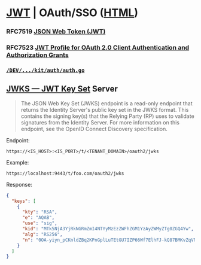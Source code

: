# [JWT](https://jwt.io "JSON Web Token @ JWT.io") | OAuth/SSO ([HTML](JWT.OAuth.md "JWT.OAuth"))   

### RFC7519 [ JSON Web Token (JWT)](https://tools.ietf.org/html/rfc7519 "RFC7519 @ 2015")
### RFC7523 [JWT Profile for OAuth 2.0 Client Authentication and Authorization Grants](https://tools.ietf.org/html/rfc7523#section-1 "RFC7523 @ 2015")

### [`/DEV/.../kit/auth/auth.go`](auth.go)


## [JWKS &mdash; JWT Key Set](https://is.docs.wso2.com/en/latest/learn/json-web-key-set-endpoint/) Server
>The JSON Web Key Set (JWKS) endpoint is a read-only endpoint that returns the Identity Server's public key set in the JWKS format. This contains the signing key(s) that the Relying Party (RP) uses to validate signatures from the Identity Server. For more information on this endpoint, see the OpenID Connect Discovery specification.

Endpoint: 
``` 
https://<IS_HOST>:<IS_PORT>/t/<TENANT_DOMAIN>/oauth2/jwks
```

Example:
``` 
https://localhost:9443/t/foo.com/oauth2/jwks
```

Response:
```json
{
  "keys": [
    {
      "kty": "RSA",
      "e": "AQAB",
      "use": "sig",
      "kid": "MTk5NjA3YjRkNGRmZmI4NTYyMzEzZWFhZGM1YzAyZWMyZTg0ZGQ4Yw",
      "alg": "RS256",
      "n": "0OA-yiyn_pCKnldZBq2KPnGplLuTEtGU7IZP66Wf7ElhFJ-kQ87BMKvZqVNDV84MSY3XQg0t0yL6gITg-W8op61PWO2UrEcxhhMHN_rra22Ae2OCaUfOr43cW1YFc54cYj5p7v-HSVvjTuNLGMMrNfTGAOCPzuLxbSHfq62uydU"
    }
  ]
}
```


### &nbsp;
<!-- 

# Markdown Cheatsheet

[Markdown Cheatsheet](https://github.com/adam-p/markdown-here/wiki/Markdown-Cheatsheet "Wiki @ GitHub")


# Link @ (MD | HTML)

([MD](___.html "@ browser"))   


# Bookmark

- Reference
[Foo](#foo)
- Target
<a name="foo"></a>

-->

